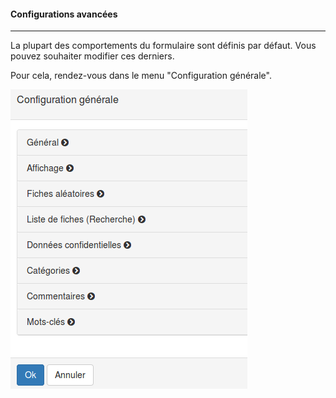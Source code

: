 #### Configurations avancées

---

La plupart des comportements du formulaire sont définis par défaut. Vous pouvez souhaiter modifier ces derniers.

Pour cela, rendez-vous dans le menu "Configuration générale".

![](images/clacoform-fig8.png)

